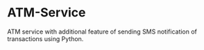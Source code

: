 # ATM-Service
ATM service with additional feature of sending SMS notification of transactions using Python.
